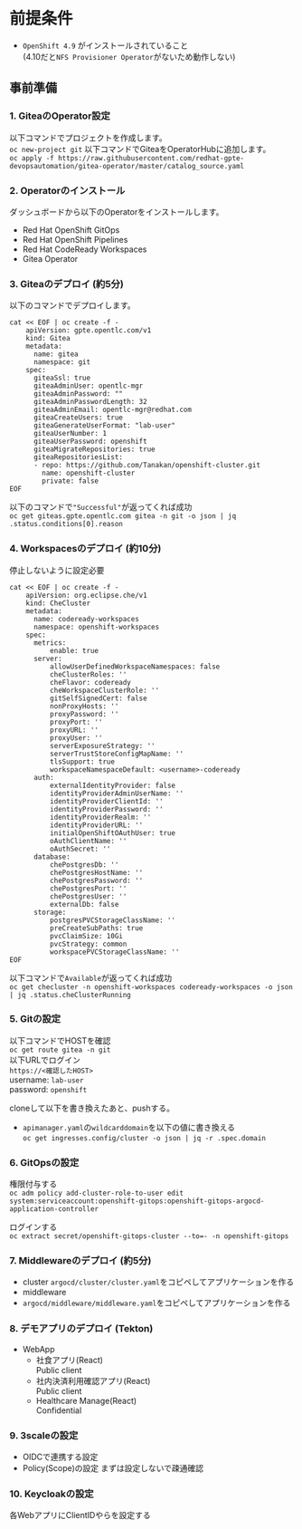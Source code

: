 # 前提条件
- `OpenShift 4.9` がインストールされていること  
  (4.10だと`NFS Provisioner Operator`がないため動作しない)

## 事前準備

### 1. GiteaのOperator設定
以下コマンドでプロジェクトを作成します。  
`oc new-project git` 
以下コマンドでGiteaをOperatorHubに追加します。  
`oc apply -f https://raw.githubusercontent.com/redhat-gpte-devopsautomation/gitea-operator/master/catalog_source.yaml`

### 2. Operatorのインストール
ダッシュボードから以下のOperatorをインストールします。 
- Red Hat OpenShift GitOps
- Red Hat OpenShift Pipelines
- Red Hat CodeReady Workspaces
- Gitea Operator

### 3. Giteaのデプロイ (約5分)
以下のコマンドでデプロイします。 
```
cat << EOF | oc create -f -
    apiVersion: gpte.opentlc.com/v1
    kind: Gitea
    metadata:
      name: gitea
      namespace: git
    spec:
      giteaSsl: true
      giteaAdminUser: opentlc-mgr
      giteaAdminPassword: ""
      giteaAdminPasswordLength: 32
      giteaAdminEmail: opentlc-mgr@redhat.com
      giteaCreateUsers: true
      giteaGenerateUserFormat: "lab-user"
      giteaUserNumber: 1
      giteaUserPassword: openshift
      giteaMigrateRepositories: true
      giteaRepositoriesList:
      - repo: https://github.com/Tanakan/openshift-cluster.git
        name: openshift-cluster
        private: false
EOF
```

以下のコマンドで`"Successful"`が返ってくれば成功  
`oc get giteas.gpte.opentlc.com gitea -n git -o json | jq .status.conditions[0].reason`


### 4. Workspacesのデプロイ (約10分)
停止しないように設定必要
```
cat << EOF | oc create -f -
    apiVersion: org.eclipse.che/v1
    kind: CheCluster
    metadata:
      name: codeready-workspaces
      namespace: openshift-workspaces
    spec:
      metrics:
          enable: true
      server:
          allowUserDefinedWorkspaceNamespaces: false
          cheClusterRoles: ''
          cheFlavor: codeready
          cheWorkspaceClusterRole: ''
          gitSelfSignedCert: false
          nonProxyHosts: ''
          proxyPassword: ''
          proxyPort: ''
          proxyURL: ''
          proxyUser: ''
          serverExposureStrategy: ''
          serverTrustStoreConfigMapName: ''
          tlsSupport: true
          workspaceNamespaceDefault: <username>-codeready
      auth:
          externalIdentityProvider: false
          identityProviderAdminUserName: ''
          identityProviderClientId: ''
          identityProviderPassword: ''
          identityProviderRealm: ''
          identityProviderURL: ''
          initialOpenShiftOAuthUser: true
          oAuthClientName: ''
          oAuthSecret: ''
      database:
          chePostgresDb: ''
          chePostgresHostName: ''
          chePostgresPassword: ''
          chePostgresPort: ''
          chePostgresUser: ''
          externalDb: false
      storage:
          postgresPVCStorageClassName: ''
          preCreateSubPaths: true
          pvcClaimSize: 10Gi
          pvcStrategy: common
          workspacePVCStorageClassName: ''
EOF
```
以下コマンドで`Available`が返ってくれば成功  
`oc get checluster -n openshift-workspaces codeready-workspaces -o json | jq .status.cheClusterRunning` 

### 5. Gitの設定
以下コマンドでHOSTを確認  
`oc get route gitea -n git`  
以下URLでログイン  
`https://<確認したHOST>`   
username: `lab-user`   
password: `openshift` 


cloneして以下を書き換えたあと、pushする。
- `apimanager.yaml`の`wildcarddomain`を以下の値に書き換える  
  `oc get ingresses.config/cluster -o json | jq -r .spec.domain`

 
### 6. GitOpsの設定 
権限付与する  
`oc adm policy add-cluster-role-to-user edit system:serviceaccount:openshift-gitops:openshift-gitops-argocd-application-controller`

ログインする  
`oc extract secret/openshift-gitops-cluster --to=- -n openshift-gitops`

### 7. Middlewareのデプロイ (約5分)
- cluster
  `argocd/cluster/cluster.yaml`をコピペしてアプリケーションを作る
- middleware
- `argocd/middleware/middleware.yaml`をコピペしてアプリケーションを作る 


### 8. デモアプリのデプロイ (Tekton)
- WebApp
  - 社食アプリ(React)  
      Public client
  - 社内決済利用確認アプリ(React)  
      Public client
  - Healthcare Manage(React)  
      Confidential

### 9. 3scaleの設定
- OIDCで連携する設定
- Policy(Scope)の設定
  まずは設定しないで疎通確認

### 10. Keycloakの設定
各WebアプリにClientIDやらを設定する
